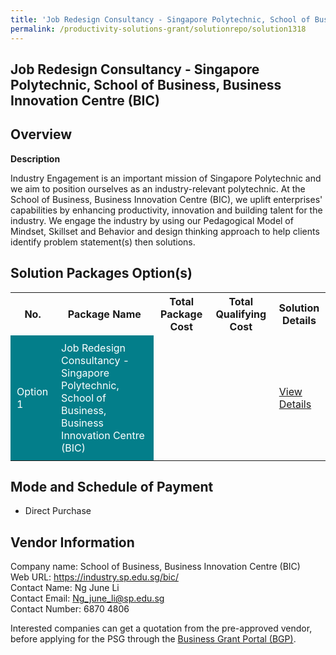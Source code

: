```yaml
---
title: 'Job Redesign Consultancy - Singapore Polytechnic, School of Business, Business Innovation Centre (BIC)'
permalink: /productivity-solutions-grant/solutionrepo/solution1318
---
```


## Job Redesign Consultancy - Singapore Polytechnic, School of Business, Business Innovation Centre (BIC)

## Overview

**Description**

Industry Engagement is an important mission of Singapore Polytechnic and we aim to position ourselves as an industry-relevant polytechnic. At the School of Business, Business Innovation Centre (BIC), we uplift enterprises' capabilities by enhancing productivity, innovation and building talent for the industry. We engage the industry by using our Pedagogical Model of Mindset, Skillset and Behavior and design thinking approach to help clients identify problem statement(s) then solutions.

## Solution Packages Option(s)

<table>
<tr>
<th><b>No.</b></th>
<th><b>Package Name</b></th>
<th><b>Total Package Cost</b></th>
<th><b>Total Qualifying Cost</b></th>
<th><b>Solution Details</b></th>
</tr>
<tr>
<td style='padding: 10px; background-color: #037E8A; color: #FFFFFF;'>Option 1</td>
<td style='padding: 10px; background-color: #037E8A; color: #FFFFFF;'>Job Redesign Consultancy - Singapore Polytechnic, School of Business, Business Innovation Centre (BIC)</td>
<td style='padding: 10px;'></td>
<td style='padding: 10px;'></td>
<td style='padding: 10px;'><a href='/images/psg/School_of_Business_BIC_Case_Study.pdf' target='_blank'>View Details</a></td>
</tr>
</table>

## Mode and Schedule of Payment

 - Direct Purchase

## Vendor Information

 Company name: School of Business, Business Innovation Centre (BIC) <br>Web URL: https://industry.sp.edu.sg/bic/ <br>Contact Name: Ng June Li <br>Contact Email: Ng_june_li@sp.edu.sg<br>Contact Number: 6870 4806 

Interested companies can get a quotation from the pre-approved vendor, before applying for the PSG through the <a href='https://www.businessgrants.gov.sg/' target='_blank' rel='noopener'>Business Grant Portal (BGP)</a>.

<script src="/jquery/resize-tables.js"></script>
